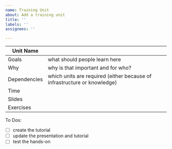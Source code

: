 ```yaml
---
name: Training Unit
about: Add a training unit
title: ''
labels: ''
assignees: ''

---
```


<div dir="ltr" style="margin-left:0pt;" align="left" id="docs-internal-guid-2c308e56-7fff-8f61-1b10-bdca3aeed8ef">

Unit Name |  
-- | --
Goals | what should people learn here
Why | why is that important and for who?
Dependencies | which units are required (either because of infrastructure or knowledge)
Time | 
Slides | 
Exercises | 

</div>

To Dos:
 - [ ] create the tutorial
 - [ ] update the presentation and tutorial
 - [ ] test the hands-on
